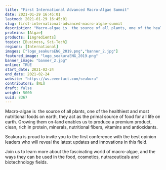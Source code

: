 ```yaml
---
title: "First International Advanced Macro-Algae Summit"
date: 2021-01-29 16:45:01
lastmod: 2021-01-29 16:45:01
slug: first-international-advanced-macro-algae-summit
description: "Macro-algae is  the source of all plants, one of the healthiest and most nutritional foods on earth, they act as the primal source of food for all life on earth. Growing them on-land enables us to produce a premium product, clean, rich in protein, minerals, nutritional fibers, vitamins and antioxidants.Seakura is proud to invite you to the first conference with the best opinion leaders who will reveal the latest updates and innovations in this field. "
proteins: [Algae]
products: [Ingredients]
topics: [Business, Sci-Tech]
regions: [International]
images: ["logo_seakuraENG_2019.png","banner_2.jpg"]
featured_image: "logo_seakuraENG_2019.png"
banner_image: "banner_2.jpg"
online: TRUE
start_date: 2021-02-24
end_date: 2021-02-24
website: "https://ws.eventact.com/seakura"
contributors: [NL]
draft: false
weight: 5000
uuid: 8367
---
```

Macro-algae is  the source of all plants, one of the healthiest and most
nutritional foods on earth, they act as the primal source of food for
all life on earth. Growing them on-land enables us to produce a premium
product, clean, rich in protein, minerals, nutritional fibers, vitamins
and antioxidants.

Seakura is proud to invite you to the first conference with the best
opinion leaders who will reveal the latest updates and innovations in
this field. 

Join us to learn more about the fascinating world of macro-algae, and
the ways they can be used in the food, cosmetics, nutraceuticals and
biotechnology fields.

